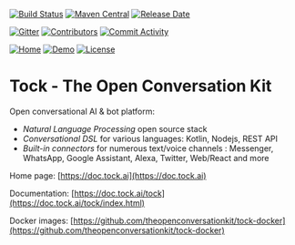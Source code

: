 [![Build Status](https://travis-ci.org/theopenconversationkit/tock.png)](https://travis-ci.org/theopenconversationkit/tock)
[![Maven Central](https://img.shields.io/maven-central/v/ai.tock/tock-root.svg)](https://search.maven.org/search?q=tock)
[![Release Date](https://img.shields.io/github/release-date/theopenconversationkit/tock)](https://github.com/theopenconversationkit/tock/releases)

[![Gitter](https://badges.gitter.im/tockchat/Lobby.svg)](https://gitter.im/tockchat/Lobby?utm_source=badge&utm_medium=badge&utm_campaign=pr-badge&utm_content=body_badge)
[![Contributors](https://img.shields.io/github/contributors-anon/theopenconversationkit/tock)](https://github.com/theopenconversationkit/tock/graphs/contributors)
[![Commit Activity](https://img.shields.io/github/commit-activity/m/theopenconversationkit/tock)](https://github.com/theopenconversationkit/tock/pulse/monthly)

[![Home](https://img.shields.io/website?label=home&down_message=offline&up_message=doc.tock.ai&url=https%3A%2F%2Fdoc.tock.ai)](https://doc.tock.ai)
[![Demo](https://img.shields.io/website?label=demo&down_message=offline&up_message=live&url=https%3A%2F%2Fdemo.tock.ai)](https://demo.tock.ai)
[![License](https://img.shields.io/github/license/theopenconversationkit/tock)](https://github.com/theopenconversationkit/tock/blob/master/LICENSE)

# Tock - The Open Conversation Kit

Open conversational AI & bot platform:

* _Natural Language Processing_ open source stack
* _Conversational DSL_ for various languages: Kotlin, Nodejs, REST API
* _Built-in connectors_ for numerous text/voice channels : Messenger, WhatsApp, Google Assistant, Alexa, Twitter, Web/React and more
 
Home page: [https://doc.tock.ai](https://doc.tock.ai)
 
Documentation: [https://doc.tock.ai/tock](https://doc.tock.ai/tock/index.html)
  
Docker images: [https://github.com/theopenconversationkit/tock-docker](https://github.com/theopenconversationkit/tock-docker)
